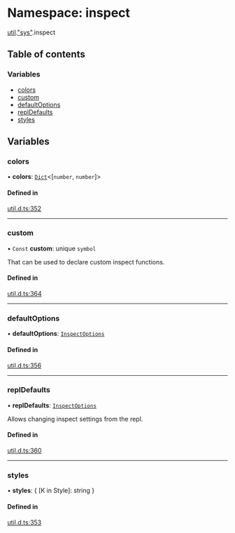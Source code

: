 # Namespace: inspect

[util](util.md).["sys"](util._sys_.md).inspect

## Table of contents

### Variables

- [colors](util._sys_.inspect.md#colors)
- [custom](util._sys_.inspect.md#custom)
- [defaultOptions](util._sys_.inspect.md#defaultoptions)
- [replDefaults](util._sys_.inspect.md#repldefaults)
- [styles](util._sys_.inspect.md#styles)

## Variables

### colors

• **colors**: [`Dict`](../interfaces/globals.Dict.md)<[`number`, `number`]\>

#### Defined in

[util.d.ts:352](https://github.com/goodcodedev/bun-types/blob/8bd1b3a/util.d.ts#L352)

___

### custom

• `Const` **custom**: unique `symbol`

That can be used to declare custom inspect functions.

#### Defined in

[util.d.ts:364](https://github.com/goodcodedev/bun-types/blob/8bd1b3a/util.d.ts#L364)

___

### defaultOptions

• **defaultOptions**: [`InspectOptions`](../interfaces/util._util_.InspectOptions.md)

#### Defined in

[util.d.ts:356](https://github.com/goodcodedev/bun-types/blob/8bd1b3a/util.d.ts#L356)

___

### replDefaults

• **replDefaults**: [`InspectOptions`](../interfaces/util._util_.InspectOptions.md)

Allows changing inspect settings from the repl.

#### Defined in

[util.d.ts:360](https://github.com/goodcodedev/bun-types/blob/8bd1b3a/util.d.ts#L360)

___

### styles

• **styles**: { [K in Style]: string }

#### Defined in

[util.d.ts:353](https://github.com/goodcodedev/bun-types/blob/8bd1b3a/util.d.ts#L353)
